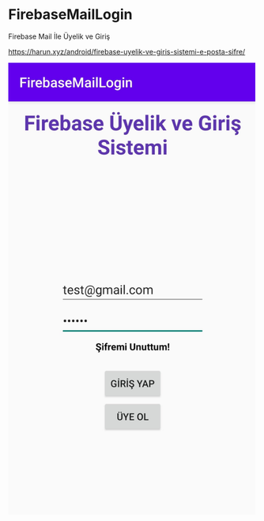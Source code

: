 # FirebaseMailLogin
 Firebase Mail İle Üyelik ve Giriş
 
https://harun.xyz/android/firebase-uyelik-ve-giris-sistemi-e-posta-sifre/

<img src="https://github.com/MrNirva/Firebase-Mail-Login/blob/master/firebase_mail_ile_giris.jpg" width="500">
